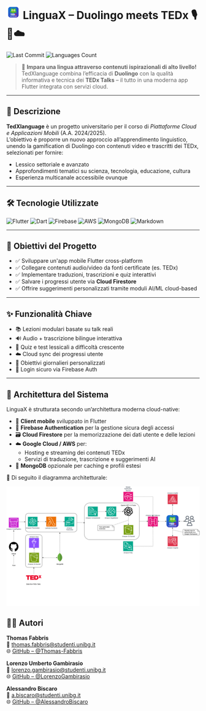 # <img src="Risorse\logo4.1.png" alt="TedXlanguage Logo" width="36"/> LinguaX – Duolingo meets TEDx 🎙️📱☁️


![Last Commit](https://img.shields.io/github/last-commit/Thomas-Fabbris/PiattaformeCloudMobile?style=for-the-badge)
![Languages Count](https://img.shields.io/github/languages/count/Thomas-Fabbris/PiattaformeCloudMobile?style=for-the-badge)

> 📲 **Impara una lingua attraverso contenuti ispirazionali di alto livello!**  
> TedXlanguage combina l’efficacia di **Duolingo** con la qualità informativa e tecnica dei **TEDx Talks** – il tutto in una moderna app Flutter integrata con servizi cloud.  

---

## 📌 Descrizione

**TedXlanguage** è un progetto universitario per il corso di *Piattaforme Cloud e Applicazioni Mobili* (A.A. 2024/2025).  
L’obiettivo è proporre un nuovo approccio all’apprendimento linguistico, unendo la gamification di Duolingo con contenuti video e trascritti dei TEDx, selezionati per fornire:

- Lessico settoriale e avanzato  
- Approfondimenti tematici su scienza, tecnologia, educazione, cultura  
- Esperienza multicanale accessibile ovunque

---

## 🛠️ Tecnologie Utilizzate

![Flutter](https://img.shields.io/badge/Flutter-02569B?logo=flutter&logoColor=white&style=for-the-badge)
![Dart](https://img.shields.io/badge/Dart-0175C2?logo=dart&logoColor=white&style=for-the-badge)
![Firebase](https://img.shields.io/badge/Firebase-FFCA28?logo=firebase&logoColor=black&style=for-the-badge)
![AWS](https://img.shields.io/badge/AWS-FF9900?logo=amazon-aws&logoColor=black&style=for-the-badge)
![MongoDB](https://img.shields.io/badge/MongoDB-47A248?logo=mongodb&logoColor=white&style=for-the-badge)
![Markdown](https://img.shields.io/badge/Markdown-000?logo=markdown&logoColor=white&style=for-the-badge)

---

## 🎯 Obiettivi del Progetto

- ✅ Sviluppare un'app mobile Flutter cross-platform
- ✅ Collegare contenuti audio/video da fonti certificate (es. TEDx)
- ✅ Implementare traduzioni, trascrizioni e quiz interattivi
- ✅ Salvare i progressi utente via **Cloud Firestore**
- ✅ Offrire suggerimenti personalizzati tramite moduli AI/ML cloud-based

---

## ✨ Funzionalità Chiave

- 📚 Lezioni modulari basate su talk reali
- 🔊 Audio + trascrizione bilingue interattiva
- 🧠 Quiz e test lessicali a difficoltà crescente
- ☁️ Cloud sync dei progressi utente
- 🎯 Obiettivi giornalieri personalizzati
- 🔐 Login sicuro via Firebase Auth

---

## 🔧 Architettura del Sistema

LinguaX è strutturata secondo un’architettura moderna cloud-native:

- 📱 **Client mobile** sviluppato in Flutter
- 🔐 **Firebase Authentication** per la gestione sicura degli accessi
- 🗃️ **Cloud Firestore** per la memorizzazione dei dati utente e delle lezioni
- ☁️ **Google Cloud / AWS** per:
  - Hosting e streaming dei contenuti TEDx
  - Servizi di traduzione, trascrizione e suggerimenti AI
- 🧠 **MongoDB** opzionale per caching e profili estesi

  
📌 Di seguito il diagramma architetturale:

![Architettura del Sistema](Risorse/architettura.png)

## 👨‍💻 Autori

**Thomas Fabbris**  
📧 [thomas.fabbris@studenti.unibg.it](mailto:thomas.fabbris@studenti.unibg.it)  
🌐 [GitHub – @Thomas-Fabbris](https://github.com/Thomas-Fabbris)

**Lorenzo Umberto Gambirasio**  
📧 [lorenzo.gambirasio@studenti.unibg.it](mailto:l.gambirasio3@studenti.unibg.it)  
🌐 [GitHub – @LorenzoGambirasio](https://github.com/LorenzoGambirasio)

**Alessandro Biscaro**  
📧 [a.biscaro@studenti.unibg.it](mailto:a.biscaro@studenti.unibg.it)  
🌐 [GitHub – @AlessandroBiscaro](https://github.com/AlessandroBiscaro)
